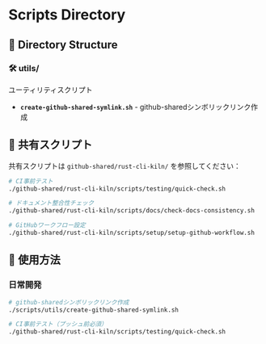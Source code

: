 # Scripts Directory

## 📁 Directory Structure

### 🛠️ utils/
ユーティリティスクリプト

- **`create-github-shared-symlink.sh`** - github-sharedシンボリックリンク作成

## 🚀 共有スクリプト

共有スクリプトは `github-shared/rust-cli-kiln/` を参照してください：

```bash
# CI事前テスト
./github-shared/rust-cli-kiln/scripts/testing/quick-check.sh

# ドキュメント整合性チェック  
./github-shared/rust-cli-kiln/scripts/docs/check-docs-consistency.sh

# GitHubワークフロー設定
./github-shared/rust-cli-kiln/scripts/setup/setup-github-workflow.sh
```

## 🎯 使用方法

### 日常開発
```bash
# github-sharedシンボリックリンク作成
./scripts/utils/create-github-shared-symlink.sh

# CI事前テスト（プッシュ前必須）
./github-shared/rust-cli-kiln/scripts/testing/quick-check.sh
```